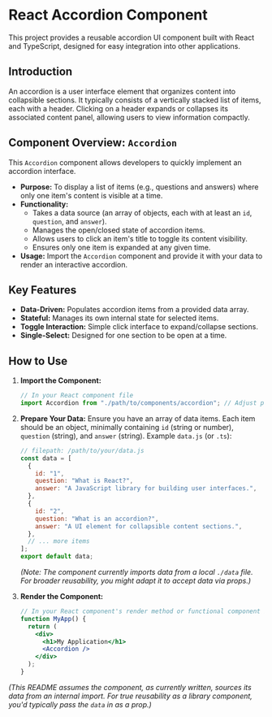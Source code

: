 # React Accordion Component

This project provides a reusable accordion UI component built with React and TypeScript, designed for easy integration into other applications.

## Introduction

An accordion is a user interface element that organizes content into collapsible sections. It typically consists of a vertically stacked list of items, each with a header. Clicking on a header expands or collapses its associated content panel, allowing users to view information compactly.

## Component Overview: `Accordion`

This `Accordion` component allows developers to quickly implement an accordion interface.

- **Purpose:** To display a list of items (e.g., questions and answers) where only one item's content is visible at a time.
- **Functionality:**
  - Takes a data source (an array of objects, each with at least an `id`, `question`, and `answer`).
  - Manages the open/closed state of accordion items.
  - Allows users to click an item's title to toggle its content visibility.
  - Ensures only one item is expanded at any given time.
- **Usage:** Import the `Accordion` component and provide it with your data to render an interactive accordion.

## Key Features

- **Data-Driven:** Populates accordion items from a provided data array.
- **Stateful:** Manages its own internal state for selected items.
- **Toggle Interaction:** Simple click interface to expand/collapse sections.
- **Single-Select:** Designed for one section to be open at a time.

## How to Use

1.  **Import the Component:**
    ```javascript
    // In your React component file
    import Accordion from "./path/to/components/accordion"; // Adjust path as needed
    ```
2.  **Prepare Your Data:**
    Ensure you have an array of data items. Each item should be an object, minimally containing `id` (string or number), `question` (string), and `answer` (string).
    Example `data.js` (or `.ts`):

    ```javascript
    // filepath: /path/to/your/data.js
    const data = [
      {
        id: "1",
        question: "What is React?",
        answer: "A JavaScript library for building user interfaces.",
      },
      {
        id: "2",
        question: "What is an accordion?",
        answer: "A UI element for collapsible content sections.",
      },
      // ... more items
    ];
    export default data;
    ```

    _(Note: The component currently imports data from a local `./data` file. For broader reusability, you might adapt it to accept data via props.)_

3.  **Render the Component:**
    ```jsx
    // In your React component's render method or functional component body
    function MyApp() {
      return (
        <div>
          <h1>My Application</h1>
          <Accordion />
        </div>
      );
    }
    ```

_(This README assumes the component, as currently written, sources its data from an internal import. For true reusability as a library component, you'd typically pass the `data` in as a prop.)_
